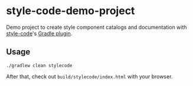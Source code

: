 # style-code-demo-project

Demo project to create style component catalogs and documentation with [style-code](https://github.com/paulwellnerbou/style-code)'s [Gradle plugin](https://github.com/paulwellnerbou/style-code-gradle-plugin).

## Usage

```
./gradlew clean stylecode
```

After that, check out `build/stylecode/index.html` with your browser.
